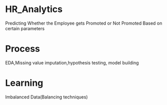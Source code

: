 # HR_Analytics
Predicting Whether the Employee gets Promoted or Not Promoted Based on certain parameters
# Process
EDA,Missing value imputation,hypothesis testing, model building
# Learning
Imbalanced Data(Balancing techniques)
